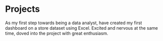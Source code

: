# Projects
As my first step towards being a data analyst, have created my first dashboard on a store dataset using Excel. Excited and nervous at the same time, doved into the project with great enthusiasm.  
